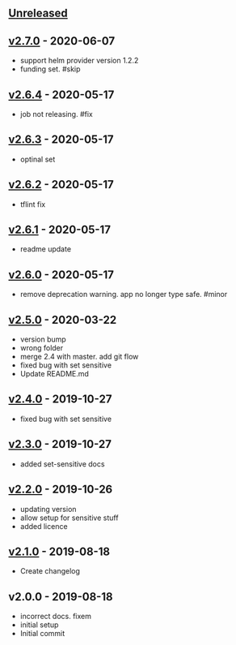 <a name="unreleased"></a>
## [Unreleased]



<a name="v2.6.5"></a>
## [v2.7.0] - 2020-06-07

- support helm provider version 1.2.2
- funding set. #skip


<a name="v2.6.4"></a>
## [v2.6.4] - 2020-05-17

- job not releasing. #fix


<a name="v2.6.3"></a>
## [v2.6.3] - 2020-05-17

- optinal set


<a name="v2.6.2"></a>
## [v2.6.2] - 2020-05-17

- tflint fix


<a name="v2.6.1"></a>
## [v2.6.1] - 2020-05-17

- readme update


<a name="v2.6.0"></a>
## [v2.6.0] - 2020-05-17

- remove deprecation warning. app no longer type safe. #minor


<a name="v2.5.0"></a>
## [v2.5.0] - 2020-03-22

- version bump
- wrong folder
- merge 2.4 with master. add git flow
- fixed bug with set sensitive
- Update README.md


<a name="v2.4.0"></a>
## [v2.4.0] - 2019-10-27

- fixed bug with set sensitive


<a name="v2.3.0"></a>
## [v2.3.0] - 2019-10-27

- added set-sensitive docs


<a name="v2.2.0"></a>
## [v2.2.0] - 2019-10-26

- updating version
- allow setup for sensitive stuff
- added licence


<a name="v2.1.0"></a>
## [v2.1.0] - 2019-08-18

- Create changelog


<a name="v2.0.0"></a>
## v2.0.0 - 2019-08-18

- incorrect docs. fixem
- initial setup
- Initial commit


[Unreleased]: https://github.com/terraform-module/terraform-helm-release.git/compare/v2.7.0...HEAD
[v2.7.0]: https://github.com/terraform-module/terraform-helm-release.git/compare/v2.6.4...v2.7.0
[v2.6.4]: https://github.com/terraform-module/terraform-helm-release.git/compare/v2.6.3...v2.6.4
[v2.6.3]: https://github.com/terraform-module/terraform-helm-release.git/compare/v2.6.2...v2.6.3
[v2.6.2]: https://github.com/terraform-module/terraform-helm-release.git/compare/v2.6.1...v2.6.2
[v2.6.1]: https://github.com/terraform-module/terraform-helm-release.git/compare/v2.6.0...v2.6.1
[v2.6.0]: https://github.com/terraform-module/terraform-helm-release.git/compare/v2.5.0...v2.6.0
[v2.5.0]: https://github.com/terraform-module/terraform-helm-release.git/compare/v2.4.0...v2.5.0
[v2.4.0]: https://github.com/terraform-module/terraform-helm-release.git/compare/v2.3.0...v2.4.0
[v2.3.0]: https://github.com/terraform-module/terraform-helm-release.git/compare/v2.2.0...v2.3.0
[v2.2.0]: https://github.com/terraform-module/terraform-helm-release.git/compare/v2.1.0...v2.2.0
[v2.1.0]: https://github.com/terraform-module/terraform-helm-release.git/compare/v2.0.0...v2.1.0
